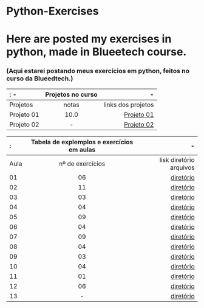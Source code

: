 # Python-Exercises

# Here are posted my exercises in python, made in Blueetech course.
### (Aqui estarei postando meus exercícios em python, feitos no curso da Blueedtech.)
 

          
:   -    | Projetos no curso |        -
:---------|:-------:|----------------:
Projetos  | notas  | links dos projetos
Projeto 01|10.0    |<a href="https://github.com/HIKARO-290/Python-Exercises/blob/main/projetos/Projeto_01_%E2%80%93_Detetive.ipynb">Projeto 01</a>
Projeto 02| -      |<a href="https://github.com/HIKARO-290/Python-Exercises/blob/main/projetos/Projeto_02_jogo_Jokenpo.py">Projeto 02</a>


:  |Tabela de explemplos e exercícios em aulas|  -
:---------|:---------:|----------------:
Aula | nº de exercícios | lisk diretório arquivos
01 | 06 | <a href="https://github.com/HIKARO-290/Python-Exercises/blob/main/exercicios_Aulas/Aula_01_IntroducaoPython.ipynb">diretório</a>
02 | 11 | <a href="https://github.com/HIKARO-290/Python-Exercises/blob/main/exercicios_Aulas/Aula_02_Codelab.ipynb">diretório</a>
03 | 03 | <a href="https://github.com/HIKARO-290/Python-Exercises/blob/main/exercicios_Aulas/Aula_03_Exercicios_String.ipynb">diretório</a>
04 | 04 | <a href="https://github.com/HIKARO-290/Python-Exercises/blob/main/exercicios_Aulas/Aula_04_Exercicios_Codelab.ipynb">diretório</a>
05 | 09 | <a href="https://github.com/HIKARO-290/Python-Exercises/blob/main/exercicios_Aulas/Aula_05_Laco_For.ipynb">diretório</a>
06 | 04 | <a href="https://github.com/HIKARO-290/Python-Exercises/blob/main/exercicios_Aulas/Aula_06.py">diretório</a>
07 | 09 | <a href="https://github.com/HIKARO-290/Python-Exercises/tree/main/exercicios_Aulas/Aula_07">diretório</a>
08 | 04 | <a href="https://github.com/HIKARO-290/Python-Exercises/tree/main/exercicios_Aulas/Aula_08">diretório</a>
09 | 03 | <a href="https://github.com/HIKARO-290/Python-Exercises/tree/main/exercicios_Aulas/Aula_09">diretório</a>
10 | 04 | <a href="https://github.com/HIKARO-290/Python-Exercises/tree/main/exercicios_Aulas/Aula_10">diretório</a>
11 | 01 | <a href="https://github.com/HIKARO-290/Python-Exercises/tree/main/exercicios_Aulas/Aula_11">diretório</a>
12 | 06 | <a href="https://github.com/HIKARO-290/Python-Exercises/tree/main/exercicios_Aulas/Aula_12">diretório</a>
13 | - | <a href="">diretório</a>


</center>
